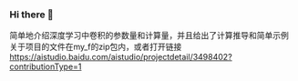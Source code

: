### Hi there 👋

<!--
**zhongwlf/zhongwlf** is a ✨ _special_ ✨ repository because its `README.md` (this file) appears on your GitHub profile.

Here are some ideas to get you started:

- 🔭 I’m currently working on ...
- 🌱 I’m currently learning ...
- 👯 I’m looking to collaborate on ...
- 🤔 I’m looking for help with ...
- 💬 Ask me about ...
- 📫 How to reach me: ...
- 😄 Pronouns: ...
- ⚡ Fun fact: ...
-->
简单地介绍深度学习中卷积的参数量和计算量，并且给出了计算推导和简单示例
关于项目的文件在my_f的zip包内，或者打开链接 https://aistudio.baidu.com/aistudio/projectdetail/3498402?contributionType=1
